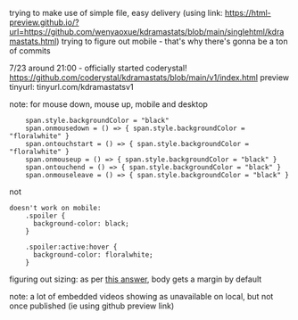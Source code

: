 trying to make use of simple file, easy delivery (using link: https://html-preview.github.io/?url=https://github.com/wenyaoxue/kdramastats/blob/main/singlehtml/kdramastats.html)
trying to figure out mobile - that's why there's gonna be a ton of commits

7/23 around 21:00 - officially started coderystal! https://github.com/coderystal/kdramastats/blob/main/v1/index.html preview tinyurl: tinyurl.com/kdramastatsv1

note: for mouse down, mouse up, mobile and desktop
```
    span.style.backgroundColor = "black"
    span.onmousedown = () => { span.style.backgroundColor = "floralwhite" }
    span.ontouchstart = () => { span.style.backgroundColor = "floralwhite" }
    span.onmouseup = () => { span.style.backgroundColor = "black" }
    span.ontouchend = () => { span.style.backgroundColor = "black" }
    span.onmouseleave = () => { span.style.backgroundColor = "black" }
```
not
```
doesn't work on mobile:
    .spoiler {
      background-color: black;
    }

    .spoiler:active:hover {
      background-color: floralwhite;
    }
```
figuring out sizing:
as per [this answer](https://stackoverflow.com/a/41668690), body gets a margin by default

note: a lot of embedded videos showing as unavailable on local, but not once published (ie using github preview link)
